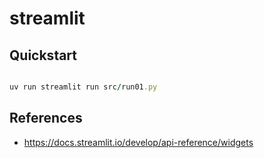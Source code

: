 # streamlit

## Quickstart

```ruby

uv run streamlit run src/run01.py
```

## References

- <https://docs.streamlit.io/develop/api-reference/widgets>
